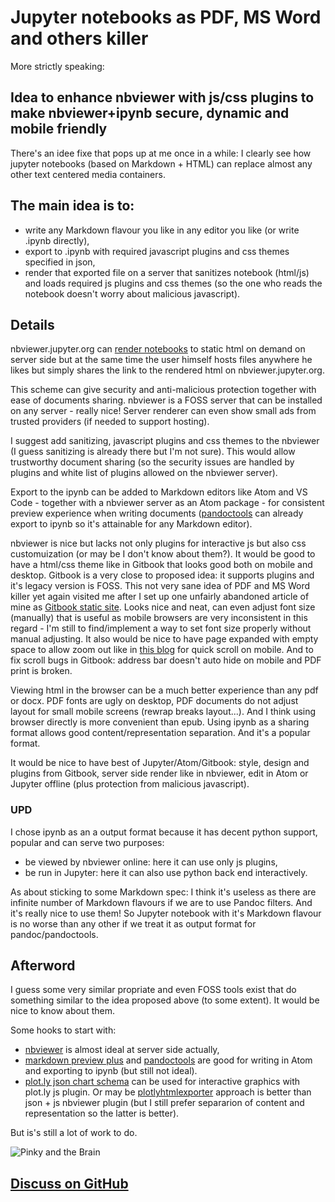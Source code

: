 # Jupyter notebooks as PDF, MS Word and others killer

More strictly speaking:

## Idea to enhance nbviewer with js/css plugins to make nbviewer+ipynb secure, dynamic and mobile friendly

There's an idee fixe that pops up at me once in a while: I clearly see how jupyter notebooks (based on Markdown + HTML) can replace almost any other text centered media containers.


## The main idea is to:

* write any Markdown flavour you like in any editor you like (or write .ipynb directly),
* export to .ipynb with required javascript plugins and css themes specified in json,
* render that exported file on a server that sanitizes notebook (html/js) and loads required js plugins and css themes (so the one who reads the notebook doesn't worry about malicious javascript).


## Details

nbviewer.jupyter.org can [render notebooks](https://nbviewer.jupyter.org/github/jrjohansson/qutip-lectures/blob/master/Lecture-1-Jaynes-Cumming-model.ipynb) to static html on demand on server side but at the same time the user himself hosts files anywhere he likes but simply shares the link to the rendered html on nbviewer.jupyter.org.

This scheme can give security and anti-malicious protection together with ease of documents sharing. 
nbviewer is a FOSS server that can be installed on any server - really nice! Server renderer can even show small ads from trusted providers (if needed to support hosting).

I suggest add sanitizing, javascript plugins and css themes to the nbviewer (I guess sanitizing is already there but I'm not sure). This would allow trustworthy document sharing (so the security issues are handled by plugins and white list of plugins allowed on the nbviewer server).

Export to the ipynb can be added to Markdown editors like Atom and VS Code - together with a nbviewer server as an Atom package - for consistent preview experience when writing documents ([pandoctools](https://github.com/kiwi0fruit/pandoctools) can already export to ipynb so it's attainable for any Markdown editor).

nbviewer is nice but lacks not only plugins for interactive js but also css customuization (or may be I don't know about them?). It would be good to have a html/css theme like in Gitbook that looks good both on mobile and desktop. Gitbook is a very close to proposed idea: it supports plugins and it's legacy version is FOSS. This not very sane idea of PDF and MS Word killer yet again visited me after I set up one unfairly abandoned article of mine as [Gitbook static site](https://kiwi0fruit.github.io/ultimate-question/). Looks nice and neat, can even adjust font size (manually) that is useful as mobile browsers are very inconsistent in this regard - I'm still to find/implement a way to set font size properly without manual adjusting. It also would be nice to have page expanded with empty space to allow zoom out like in [this blog](http://kiwi0fruit.tumblr.com/post/143531997330/special-test-post-this-is-a-special-post-that) for quick scroll on mobile. And to fix scroll bugs in Gitbook: address bar doesn't auto hide on mobile and PDF print is broken.

Viewing html in the browser can be a much better experience than any pdf or docx. PDF fonts are ugly on desktop, PDF documents do not adjust layout for small mobile screens (rewrap breaks layout...). And I think using browser directly is more convenient than epub. Using ipynb as a sharing format allows good content/representation separation. And it's a popular format.

It would be nice to have best of Jupyter/Atom/Gitbook: style, design and plugins from Gitbook, server side render like in nbviewer, edit in Atom or Jupyter offline (plus protection from malicious javascript).


### UPD

I chose ipynb as an a output format because it has decent python support, popular and can serve two purposes:

* be viewed by nbviewer online: here it can use only js plugins,
* be run in Jupyter: here it can also use python back end interactively.

As about sticking to some Markdown spec: I think it's useless as there are infinite number of Markdown flavours if we are to use Pandoc filters. And it's really nice to use them! So Jupyter notebook with it's Markdown flavour is no worse than any other if we treat it as output format for pandoc/pandoctools.


## Afterword

I guess some very similar propriate and even FOSS tools exist that do something similar to the idea proposed above (to some extent). It would be nice to know about them.

Some hooks to start with:

* [nbviewer](https://github.com/jupyter/nbviewer/issues/778) is almost ideal at server side actually,
* [markdown preview plus](https://github.com/atom-community/markdown-preview-plus) and [pandoctools](https://github.com/kiwi0fruit/pandoctools/issues/14) are good for writing in Atom and exporting to ipynb (but still not ideal).
* [plot.ly json chart schema](https://help.plot.ly/json-chart-schema/) can be used for interactive graphics with plot.ly js plugin. Or may be [plotlyhtmlexporter](https://github.com/plotly/plotlyhtmlexporter) approach is better than json + js nbviewer plugin (but I still prefer separarion of content and representation so the latter is better).

But is's still a lot of work to do.

![Pinky and the Brain](http://cdn.playbuzz.com/cdn//814660cb-6b6b-4a7c-834b-eec0abfde9a2/1b62a687-a561-4fc9-b45d-0739f88f9b80.jpg)


## [Discuss on GitHub](https://github.com/kiwi0fruit/misc/issues/1)
